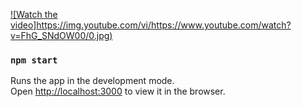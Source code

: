 [![Watch the video]https://img.youtube.com/vi/https://www.youtube.com/watch?v=FhG_SNdOW00/0.jpg)](https://youtu.be/T-D1KVIuvjA)

### `npm start`

Runs the app in the development mode.\
Open [http://localhost:3000](http://localhost:3000) to view it in the browser.
